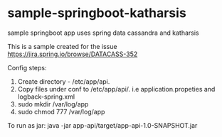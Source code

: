 # sample-springboot-katharsis
sample springboot app uses spring data cassandra and katharsis

This is a sample created for the issue
https://jira.spring.io/browse/DATACASS-352

Config steps:

1. Create directory - /etc/app/api. 
2. Copy files under conf to /etc/app/api/.
	i.e application.propeties and logback-spring.xml
3. sudo mkdir /var/log/app
4. sudo chmod 777 /var/log/app

To run as jar:
java -jar app-api/target/app-api-1.0-SNAPSHOT.jar
